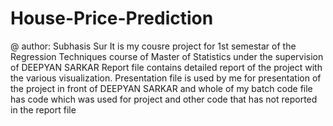 # House-Price-Prediction

@ author: Subhasis Sur
It is my cousre project for 1st semestar of the Regression Techniques course of Master of Statistics under the supervision of DEEPYAN SARKAR
Report file contains detailed report of the project with the various visualization.
Presentation file is used by me for presentation of the project in front of DEEPYAN SARKAR and whole of my batch
code file has code which was used for project and other code that has not reported in the report file
